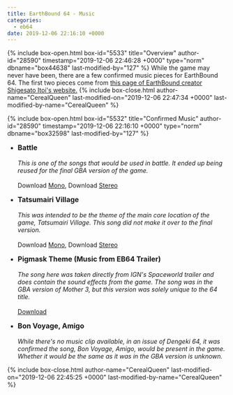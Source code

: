 ```yaml
---
title: EarthBound 64 - Music
categories:
  - eb64
date: 2019-12-06 22:16:10 +0000
---
```

{% include box-open.html box-id="5533" title="Overview" author-id="28590" timestamp="2019-12-06 22:46:28 +0000" type="norm" dbname="box44638" last-modified-by="127" %}
While the game may never have been, there are a few confirmed music pieces for EarthBound 64. The first two pieces come from <A HREF="http://www.1101.com/nintendo/nin13/nin13_14.htm">this page of EarthBound creator Shigesato Itoi's website.</A>
{% include box-close.html author-name="CerealQueen" last-modified-on="2019-12-06 22:47:34 +0000" last-modified-by-name="CerealQueen" %}

{% include box-open.html box-id="5532" title="Confirmed Music" author-id="28590" timestamp="2019-12-06 22:16:10 +0000" type="norm" dbname="box32598" last-modified-by="127" %}
<ul class="pics">
	<li>
<font size="3" ><b>Battle</b></font><br />
		<ufo src="https://starmen.net/eb64/videos/sentou.mp3" />

<br />
<i>This is one of the songs that would be used in battle. It ended up being reused for the final GBA version of the game.</i> <br /><br />
Download <a href="http://starmen.net/eb64/videos/sentou.mp3" >Mono</a>, Download <a href="http://starmen.net/eb64/videos/battle.mp3" >Stereo</a></li>
</ul>


<ul class="pics">
	<li>
<font size="3" ><b>Tatsumairi Village</b></font><br />
		<ufo src="http://starmen.net/eb64/videos/tatsumarii_mura.mp3" />

<br />
<i>This was intended to be the theme of the main core location of the game, Tatsumairi Village. This song did not make it over to the final version.</i> <br /><br />
Download <a href="https://starmen.net/eb64/videos/tatsumarii_mura.mp3" >Mono</a>, Download <a href="https://starmen.net/eb64/videos/tatsumarii_village.mp3" >Stereo</a></li>
</ul>

<ul class="pics">
	<li>
<font size="3" ><b>Pigmask Theme (Music from EB64 Trailer)</b></font><br />
		<ufo src="http://starmen.net/eb64/videos/eb64_preview.mp3" />

<br />
<i>The song here was taken directly from IGN's Spaceworld trailer and does contain the sound effects from the game. The song was in the GBA version of Mother 3, but this version was solely unique to the 64 title.</i> <br /><br />
<a href="http://starmen.net/eb64/videos/eb64_preview.mp3" >Download</a></li>
</ul>

<ul class="pics">
	<li>
<font size="3" ><b>Bon Voyage, Amigo</b></font><br />

<br />
<i>While there's no music clip available, in an issue of Dengeki 64, it was confirmed the song, Bon Voyage, Amigo, would be present in the game. Whether it would be the same as it was in the GBA version is unknown.</i></li>
</ul>
{% include box-close.html author-name="CerealQueen" last-modified-on="2019-12-06 22:45:25 +0000" last-modified-by-name="CerealQueen" %}

